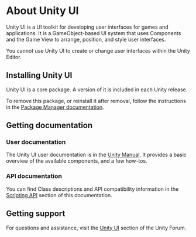 # About Unity UI

Unity UI is a UI toolkit for developing user interfaces for games and applications. It is a GameObject-based UI system that uses Components and the Game View to arrange, position, and style user interfaces.

You cannot use Unity UI to create or change user interfaces within the Unity Editor.

## Installing Unity UI

Unity UI is a core package. A version of it is included in each Unity release.

To remove this package, or reinstall it after removal, follow the instructions in the [Package Manager documentation](https://docs.unity3d.com/Manual/upm-ui-actions.html).

## Getting documentation

### User documentation

The Unity UI user documentation is in the [Unity Manual](https://docs.unity3d.com/Manual/UISystem.html). It provides a basic overview of the available components, and a few how-tos.

### API documentation

You can find Class descriptions and API compatibility information in the [Scripting API](../api/index.html) section of this documentation.

## Getting support

For questions and assistance, visit the [Unity UI](https://forum.unity.com/forums/unity-ui-ugui-textmesh-pro.60/) section of the Unity Forum.
